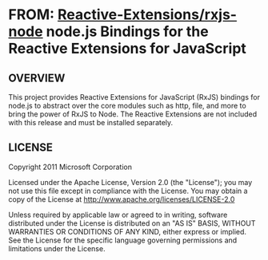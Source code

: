 FROM: [Reactive-Extensions/rxjs-node](https://github.com/Reactive-Extensions/rxjs-node)
node.js Bindings for the Reactive Extensions for JavaScript
===========================================================
## OVERVIEW

This project provides Reactive Extensions for JavaScript (RxJS) bindings for node.js to abstract over the core modules such as http, file, and more to bring the power of RxJS to Node.  The Reactive Extensions are not included with this release and must be installed separately.

## LICENSE

Copyright 2011 Microsoft Corporation

Licensed under the Apache License, Version 2.0 (the "License");
you may not use this file except in compliance with the License.
You may obtain a copy of the License at
  http://www.apache.org/licenses/LICENSE-2.0

Unless required by applicable law or agreed to in writing, software
distributed under the License is distributed on an "AS IS" BASIS,
WITHOUT WARRANTIES OR CONDITIONS OF ANY KIND, either express or implied.
See the License for the specific language governing permissions and
limitations under the License.
